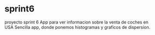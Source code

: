 # sprint6
proyecto sprint 6
App para ver informacion sobre la venta de coches en USA
Sencilla app, donde ponemos histogramas y graficos de dispersion.

